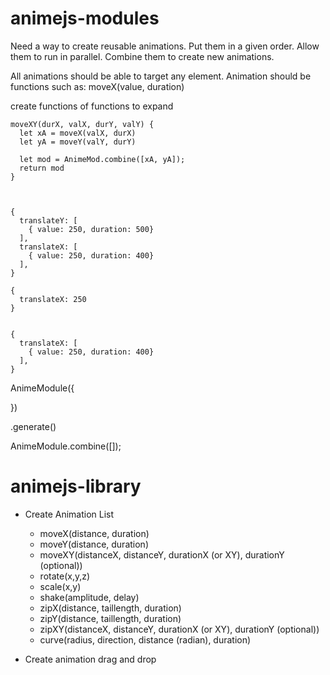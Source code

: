 # animejs-modules


  Need a way to create reusable animations. 
  Put them in a given order.
  Allow them to run in parallel.
  Combine them to create new animations.

  All animations should be able to target any element.
  Animation should be functions such as: moveX(value, duration)

  create functions of functions to expand

    moveXY(durX, valX, durY, valY) {
      let xA = moveX(valX, durX)
      let yA = moveY(valY, durY)

      let mod = AnimeMod.combine([xA, yA]);
      return mod
    }



    {
      translateY: [
        { value: 250, duration: 500}
      ],
      translateX: [
        { value: 250, duration: 400}
      ],
    }

    {
      translateX: 250
    }


    { 
      translateX: [
        { value: 250, duration: 400}
      ],
    }




  AnimeModule({
    
  })

  .generate()

  AnimeModule.combine([]);




# animejs-library

- Create Animation List
  - moveX(distance, duration)
  - moveY(distance, duration)
  - moveXY(distanceX, distanceY, durationX (or XY), durationY (optional))
  - rotate(x,y,z)
  - scale(x,y)
  - shake(amplitude, delay)
  - zipX(distance, taillength, duration)
  - zipY(distance, taillength, duration)
  - zipXY(distanceX, distanceY, durationX (or XY), durationY (optional))
  - curve(radius, direction, distance (radian), duration)

- Create animation drag and drop

